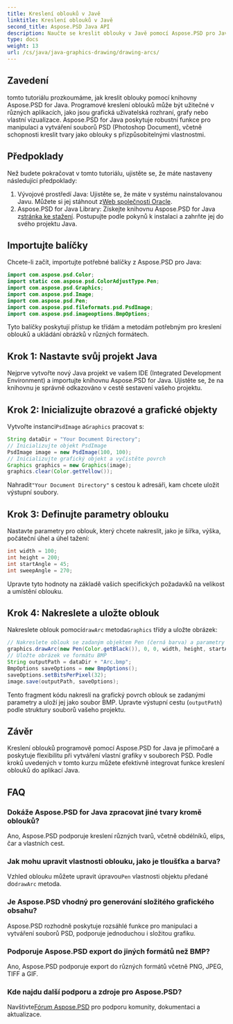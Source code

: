 ```yaml
---
title: Kreslení oblouků v Javě
linktitle: Kreslení oblouků v Javě
second_title: Aspose.PSD Java API
description: Naučte se kreslit oblouky v Javě pomocí Aspose.PSD pro Javu. Výukový program krok za krokem s příklady kódu pro grafické aplikace.
type: docs
weight: 13
url: /cs/java/java-graphics-drawing/drawing-arcs/
---
```

## Zavedení
tomto tutoriálu prozkoumáme, jak kreslit oblouky pomocí knihovny Aspose.PSD for Java. Programové kreslení oblouků může být užitečné v různých aplikacích, jako jsou grafická uživatelská rozhraní, grafy nebo vlastní vizualizace. Aspose.PSD for Java poskytuje robustní funkce pro manipulaci a vytváření souborů PSD (Photoshop Document), včetně schopnosti kreslit tvary jako oblouky s přizpůsobitelnými vlastnostmi.
## Předpoklady
Než budete pokračovat v tomto tutoriálu, ujistěte se, že máte nastaveny následující předpoklady:
1.  Vývojové prostředí Java: Ujistěte se, že máte v systému nainstalovanou Javu. Můžete si jej stáhnout z[Web společnosti Oracle](https://www.oracle.com/java/).
2.  Aspose.PSD for Java Library: Získejte knihovnu Aspose.PSD for Java z[stránka ke stažení](https://releases.aspose.com/psd/java/). Postupujte podle pokynů k instalaci a zahrňte jej do svého projektu Java.
## Importujte balíčky
Chcete-li začít, importujte potřebné balíčky z Aspose.PSD pro Java:
```java
import com.aspose.psd.Color;
import static com.aspose.psd.ColorAdjustType.Pen;
import com.aspose.psd.Graphics;
import com.aspose.psd.Image;
import com.aspose.psd.Pen;
import com.aspose.psd.fileformats.psd.PsdImage;
import com.aspose.psd.imageoptions.BmpOptions;
```
Tyto balíčky poskytují přístup ke třídám a metodám potřebným pro kreslení oblouků a ukládání obrázků v různých formátech.
## Krok 1: Nastavte svůj projekt Java
Nejprve vytvořte nový Java projekt ve vašem IDE (Integrated Development Environment) a importujte knihovnu Aspose.PSD for Java. Ujistěte se, že na knihovnu je správně odkazováno v cestě sestavení vašeho projektu.
## Krok 2: Inicializujte obrazové a grafické objekty
 Vytvořte instanci`PsdImage` a`Graphics` pracovat s:
```java
String dataDir = "Your Document Directory";
// Inicializujte objekt PsdImage
PsdImage image = new PsdImage(100, 100);
// Inicializujte grafický objekt a vyčistěte povrch
Graphics graphics = new Graphics(image);
graphics.clear(Color.getYellow());
```
 Nahradit`"Your Document Directory"` s cestou k adresáři, kam chcete uložit výstupní soubory.
## Krok 3: Definujte parametry oblouku
Nastavte parametry pro oblouk, který chcete nakreslit, jako je šířka, výška, počáteční úhel a úhel tažení:
```java
int width = 100;
int height = 200;
int startAngle = 45;
int sweepAngle = 270;
```
Upravte tyto hodnoty na základě vašich specifických požadavků na velikost a umístění oblouku.
## Krok 4: Nakreslete a uložte oblouk
 Nakreslete oblouk pomocí`drawArc` metoda`Graphics` třídy a uložte obrázek:
```java
// Nakreslete oblouk se zadaným objektem Pen (černá barva) a parametry
graphics.drawArc(new Pen(Color.getBlack()), 0, 0, width, height, startAngle, sweepAngle);
// Uložte obrázek ve formátu BMP
String outputPath = dataDir + "Arc.bmp";
BmpOptions saveOptions = new BmpOptions();
saveOptions.setBitsPerPixel(32);
image.save(outputPath, saveOptions);
```
Tento fragment kódu nakreslí na grafický povrch oblouk se zadanými parametry a uloží jej jako soubor BMP. Upravte výstupní cestu (`outputPath`) podle struktury souborů vašeho projektu.

## Závěr
Kreslení oblouků programově pomocí Aspose.PSD for Java je přímočaré a poskytuje flexibilitu při vytváření vlastní grafiky v souborech PSD. Podle kroků uvedených v tomto kurzu můžete efektivně integrovat funkce kreslení oblouků do aplikací Java.

## FAQ
### Dokáže Aspose.PSD for Java zpracovat jiné tvary kromě oblouků?
Ano, Aspose.PSD podporuje kreslení různých tvarů, včetně obdélníků, elips, čar a vlastních cest.
### Jak mohu upravit vlastnosti oblouku, jako je tloušťka a barva?
 Vzhled oblouku můžete upravit úpravou`Pen` vlastnosti objektu předané do`drawArc` metoda.
### Je Aspose.PSD vhodný pro generování složitého grafického obsahu?
Aspose.PSD rozhodně poskytuje rozsáhlé funkce pro manipulaci a vytváření souborů PSD, podporuje jednoduchou i složitou grafiku.
### Podporuje Aspose.PSD export do jiných formátů než BMP?
Ano, Aspose.PSD podporuje export do různých formátů včetně PNG, JPEG, TIFF a GIF.
### Kde najdu další podporu a zdroje pro Aspose.PSD?
 Navštivte[Fórum Aspose.PSD](https://forum.aspose.com/c/psd/34) pro podporu komunity, dokumentaci a aktualizace.